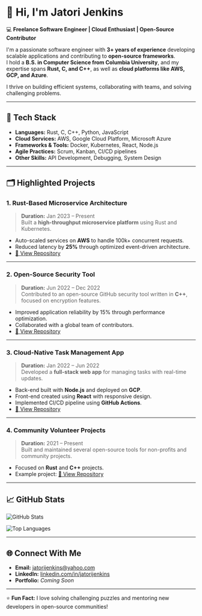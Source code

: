 # 👋 Hi, I'm Jatori Jenkins  

💻 **Freelance Software Engineer | Cloud Enthusiast | Open-Source Contributor**  

I'm a passionate software engineer with **3+ years of experience** developing scalable applications and contributing to **open-source frameworks**.  
I hold a **B.S. in Computer Science from Columbia University**, and my expertise spans **Rust, C, and C++**, as well as **cloud platforms like AWS, GCP, and Azure**.  

I thrive on building efficient systems, collaborating with teams, and solving challenging problems.  

---

## 🚀 **Tech Stack**

- **Languages:** Rust, C, C++, Python, JavaScript  
- **Cloud Services:** AWS, Google Cloud Platform, Microsoft Azure  
- **Frameworks & Tools:** Docker, Kubernetes, React, Node.js  
- **Agile Practices:** Scrum, Kanban, CI/CD pipelines  
- **Other Skills:** API Development, Debugging, System Design

---

## 🗂 **Highlighted Projects**

### **1. Rust-Based Microservice Architecture**  
> **Duration:** Jan 2023 – Present  
Built a **high-throughput microservice platform** using Rust and Kubernetes.  
- Auto-scaled services on **AWS** to handle 100k+ concurrent requests.  
- Reduced latency by **25%** through optimized event-driven architecture.  
- [🔗 View Repository](https://github.com/JatoriJenkins/rust-microservices)

---

### **2. Open-Source Security Tool**  
> **Duration:** Jun 2022 – Dec 2022  
Contributed to an open-source GitHub security tool written in **C++**, focused on encryption features.  
- Improved application reliability by 15% through performance optimization.  
- Collaborated with a global team of contributors.  
- [🔗 View Repository](https://github.com/JatoriJenkins/security-tool)

---

### **3. Cloud-Native Task Management App**  
> **Duration:** Jan 2022 – Jun 2022  
Developed a **full-stack web app** for managing tasks with real-time updates.  
- Back-end built with **Node.js** and deployed on **GCP**.  
- Front-end created using **React** with responsive design.  
- Implemented CI/CD pipeline using **GitHub Actions**.  
- [🔗 View Repository](https://github.com/JatoriJenkins/task-manager)

---

### **4. Community Volunteer Projects**  
> **Duration:** 2021 – Present  
Built and maintained several open-source tools for non-profits and community projects.  
- Focused on **Rust** and **C++** projects.  
- Example project: [🔗 View Repository](https://github.com/JatoriJenkins/community-tools)

---

## 📈 **GitHub Stats**

![GitHub Stats](https://github-readme-stats.vercel.app/api?username=JatoriJenkins&show_icons=true&theme=tokyonight)

![Top Languages](https://github-readme-stats.vercel.app/api/top-langs/?username=JatoriJenkins&layout=compact&theme=tokyonight)

---

## 🌐 **Connect With Me**

- **Email:** [jatorijenkins@yahoo.com](mailto:jatorijenkins@yahoo.com)  
- **LinkedIn:** [linkedin.com/in/jatorijenkins](https://linkedin.com/in/jatorijenkins)  
- **Portfolio:** *Coming Soon*  

---

⭐ **Fun Fact:** I love solving challenging puzzles and mentoring new developers in open-source communities!
